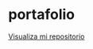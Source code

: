 # portafolio


<a href="https://github.com/Mariannapodbrscek/7daysofcode_day_2/new/main?filename=README.md">Visualiza mi repositorio</a>
